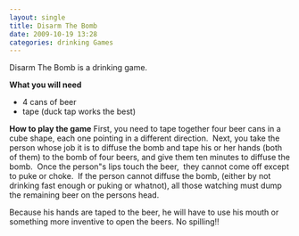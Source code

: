 ```yaml
---
layout: single
title: Disarm The Bomb
date: 2009-10-19 13:28
categories: drinking Games
---
```

Disarm The Bomb is a drinking game.

<strong>What you will need</strong>
<ul>
	<li>4 cans of beer</li>
	<li>tape (duck tap works the best)</li>
</ul>
<strong>How to play the game</strong>
First, you need to tape together four beer cans in a cube shape, each one pointing in a different direction.  Next, you take the person whose job it is to diffuse the bomb and tape his or her hands (both of them) to the bomb of four beers, and give them ten minutes to diffuse the bomb.  Once the person&quot;s lips touch the beer,  they cannot come off except to puke or choke.  If the person cannot diffuse the bomb, (either by not drinking fast enough or puking or whatnot), all those watching must dump the remaining beer on the persons head.

Because his hands are taped to the beer, he will have to use his mouth or something more inventive to open the beers.
No spilling!!
